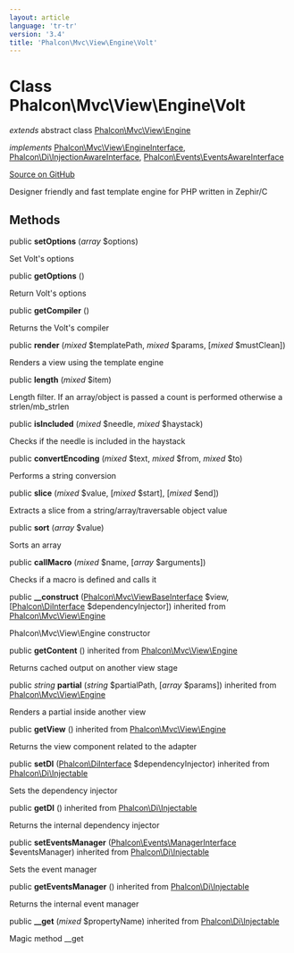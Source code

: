 ```yaml
---
layout: article
language: 'tr-tr'
version: '3.4'
title: 'Phalcon\Mvc\View\Engine\Volt'
---
```


# Class **Phalcon\Mvc\View\Engine\Volt**

*extends* abstract class [Phalcon\Mvc\View\Engine](/3.4/en/api/Phalcon_Mvc_View_Engine)

*implements* [Phalcon\Mvc\View\EngineInterface](/3.4/en/api/Phalcon_Mvc_View_EngineInterface), [Phalcon\Di\InjectionAwareInterface](/3.4/en/api/Phalcon_Di_InjectionAwareInterface), [Phalcon\Events\EventsAwareInterface](/3.4/en/api/Phalcon_Events_EventsAwareInterface)

<a href="https://github.com/phalcon/cphalcon/tree/v3.4.0/phalcon/mvc/view/engine/volt.zep" class="btn btn-default btn-sm">Source on GitHub</a>

Designer friendly and fast template engine for PHP written in Zephir/C

## Methods

public **setOptions** (*array* $options)

Set Volt's options

public **getOptions** ()

Return Volt's options

public **getCompiler** ()

Returns the Volt's compiler

public **render** (*mixed* $templatePath, *mixed* $params, [*mixed* $mustClean])

Renders a view using the template engine

public **length** (*mixed* $item)

Length filter. If an array/object is passed a count is performed otherwise a strlen/mb_strlen

public **isIncluded** (*mixed* $needle, *mixed* $haystack)

Checks if the needle is included in the haystack

public **convertEncoding** (*mixed* $text, *mixed* $from, *mixed* $to)

Performs a string conversion

public **slice** (*mixed* $value, [*mixed* $start], [*mixed* $end])

Extracts a slice from a string/array/traversable object value

public **sort** (*array* $value)

Sorts an array

public **callMacro** (*mixed* $name, [*array* $arguments])

Checks if a macro is defined and calls it

public **__construct** ([Phalcon\Mvc\ViewBaseInterface](/3.4/en/api/Phalcon_Mvc_ViewBaseInterface) $view, [[Phalcon\DiInterface](/3.4/en/api/Phalcon_DiInterface) $dependencyInjector]) inherited from [Phalcon\Mvc\View\Engine](/3.4/en/api/Phalcon_Mvc_View_Engine)

Phalcon\Mvc\View\Engine constructor

public **getContent** () inherited from [Phalcon\Mvc\View\Engine](/3.4/en/api/Phalcon_Mvc_View_Engine)

Returns cached output on another view stage

public *string* **partial** (*string* $partialPath, [*array* $params]) inherited from [Phalcon\Mvc\View\Engine](/3.4/en/api/Phalcon_Mvc_View_Engine)

Renders a partial inside another view

public **getView** () inherited from [Phalcon\Mvc\View\Engine](/3.4/en/api/Phalcon_Mvc_View_Engine)

Returns the view component related to the adapter

public **setDI** ([Phalcon\DiInterface](/3.4/en/api/Phalcon_DiInterface) $dependencyInjector) inherited from [Phalcon\Di\Injectable](/3.4/en/api/Phalcon_Di_Injectable)

Sets the dependency injector

public **getDI** () inherited from [Phalcon\Di\Injectable](/3.4/en/api/Phalcon_Di_Injectable)

Returns the internal dependency injector

public **setEventsManager** ([Phalcon\Events\ManagerInterface](/3.4/en/api/Phalcon_Events_ManagerInterface) $eventsManager) inherited from [Phalcon\Di\Injectable](/3.4/en/api/Phalcon_Di_Injectable)

Sets the event manager

public **getEventsManager** () inherited from [Phalcon\Di\Injectable](/3.4/en/api/Phalcon_Di_Injectable)

Returns the internal event manager

public **__get** (*mixed* $propertyName) inherited from [Phalcon\Di\Injectable](/3.4/en/api/Phalcon_Di_Injectable)

Magic method __get
